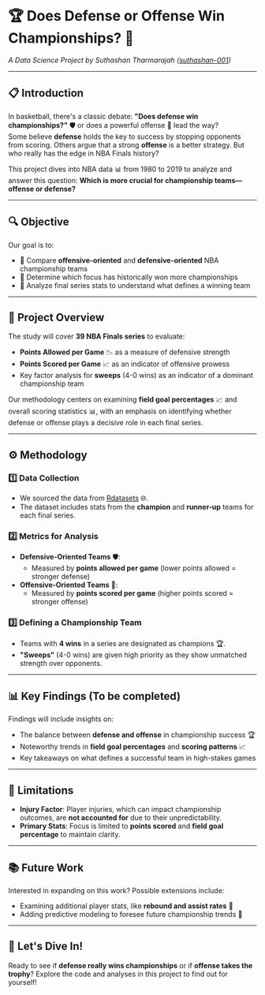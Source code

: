 # 🏆 Does Defense or Offense Win Championships? 🏀  
_A Data Science Project by Suthashan Tharmarajah ([suthashan-001](https://github.com/suthashan-001))_

---

## 📋 Introduction

In basketball, there's a classic debate: **"Does defense win championships?"** 🛡️ or does a powerful offense 🏹 lead the way?  
Some believe **defense** holds the key to success by stopping opponents from scoring. Others argue that a strong **offense** is a better strategy. But who really has the edge in NBA Finals history?

This project dives into NBA data 📊 from 1980 to 2019 to analyze and answer this question: **Which is more crucial for championship teams—offense or defense?**

---

## 🔍 Objective

Our goal is to:

- 🏅 Compare **offensive-oriented** and **defensive-oriented** NBA championship teams
- 👊 Determine which focus has historically won more championships
- 🏀 Analyze final series stats to understand what defines a winning team

---

## 🏁 Project Overview

The study will cover **39 NBA Finals series** to evaluate:

- **Points Allowed per Game** 📉 as a measure of defensive strength
- **Points Scored per Game** 📈 as an indicator of offensive prowess
- Key factor analysis for **sweeps** (4-0 wins) as an indicator of a dominant championship team

Our methodology centers on examining **field goal percentages** 📈 and overall scoring statistics 📊, with an emphasis on identifying whether defense or offense plays a decisive role in each final series.

---

## ⚙️ Methodology

### 1️⃣ Data Collection
   - We sourced the data from [Rdatasets](https://www.kaggle.com/datasets/daverosenman/nba-finals-team-stats) 🌐.
   - The dataset includes stats from the **champion** and **runner-up** teams for each final series.

### 2️⃣ Metrics for Analysis
   - **Defensive-Oriented Teams** 🛡️:
     - Measured by **points allowed per game** (lower points allowed = stronger defense)
   - **Offensive-Oriented Teams** 🏹:
     - Measured by **points scored per game** (higher points scored = stronger offense)

### 3️⃣ Defining a Championship Team
   - Teams with **4 wins** in a series are designated as champions 🏆.
   - **"Sweeps"** (4-0 wins) are given high priority as they show unmatched strength over opponents.

---

## 📊 Key Findings (To be completed)

Findings will include insights on:

- The balance between **defense and offense** in championship success 🏆
- Noteworthy trends in **field goal percentages** and **scoring patterns** 📈
- Key takeaways on what defines a successful team in high-stakes games

---

## 🚫 Limitations

- **Injury Factor**: Player injuries, which can impact championship outcomes, are **not accounted for** due to their unpredictability.
- **Primary Stats**: Focus is limited to **points scored** and **field goal percentage** to maintain clarity.

---

## 📚 Future Work

Interested in expanding on this work? Possible extensions include:

- Examining additional player stats, like **rebound and assist rates** 🔄
- Adding predictive modeling to foresee future championship trends 🔮

---

## 🚀 Let's Dive In!

Ready to see if **defense really wins championships** or if **offense takes the trophy**? Explore the code and analyses in this project to find out for yourself!
